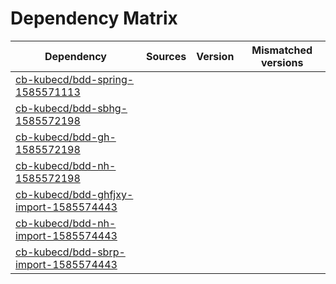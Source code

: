 # Dependency Matrix

Dependency | Sources | Version | Mismatched versions
---------- | ------- | ------- | -------------------
[cb-kubecd/bdd-spring-1585571113](https://github.com/cb-kubecd/bdd-spring-1585571113.git) |  | []() | 
[cb-kubecd/bdd-sbhg-1585572198](https://github.com/cb-kubecd/bdd-sbhg-1585572198.git) |  | []() | 
[cb-kubecd/bdd-gh-1585572198](https://github.com/cb-kubecd/bdd-gh-1585572198.git) |  | []() | 
[cb-kubecd/bdd-nh-1585572198](https://github.com/cb-kubecd/bdd-nh-1585572198.git) |  | []() | 
[cb-kubecd/bdd-ghfjxy-import-1585574443](https://github.com/cb-kubecd/bdd-ghfjxy-import-1585574443.git) |  | []() | 
[cb-kubecd/bdd-nh-import-1585574443](https://github.com/cb-kubecd/bdd-nh-import-1585574443.git) |  | []() | 
[cb-kubecd/bdd-sbrp-import-1585574443](https://github.com/cb-kubecd/bdd-sbrp-import-1585574443.git) |  | []() | 
